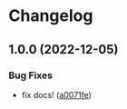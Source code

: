 # Changelog

## 1.0.0 (2022-12-05)


### Bug Fixes

* fix docs! ([a0071fe](https://github.com/wejendorp/monorepo-test-releaseplease/commit/a0071fe9ff5cc055b0df7cda96d54a1aa06f8e55))
